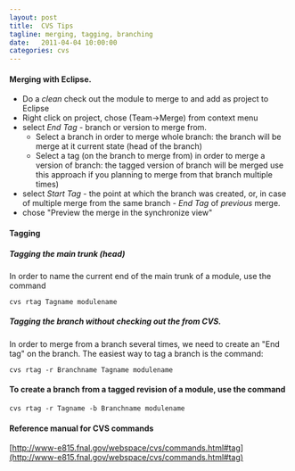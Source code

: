 ```yaml
---
layout: post
title:  CVS Tips
tagline: merging, tagging, branching
date:   2011-04-04 10:00:00
categories: cvs
---
```


#### Merging with Eclipse.
* Do a *clean* check out the module to merge to and add as project to Eclipse
* Right click on project, chose (Team->Merge) from context menu
* select *End Tag* - branch or version to merge from.
    * Select a branch in order to merge whole branch: the branch will be merge at it current state (head of the branch)
    * Select a tag (on the branch to merge from) in order to merge a version of branch: the tagged version of branch will be merged use this approach if you planning to merge from that branch multiple times)
* select *Start Tag* - the point at which the branch was created, or, in case of multiple merge from the same branch - *End Tag* of *previous* merge.
* chose "Preview the merge in the synchronize view"
 

#### Tagging

##### Tagging the main trunk (head)

In order to name the current end of the main trunk of a module, use the command

```
cvs rtag Tagname modulename
```

##### Tagging the branch without checking out the from CVS.

In order to merge from a branch several times, we need to create an "End tag" on the branch.
The easiest way to tag a branch is the command:

```
cvs rtag -r Branchname Tagname modulename
```

#### To create a branch from a tagged revision of a module, use the command

```
cvs rtag -r Tagname -b Branchname modulename
```

#### Reference manual for CVS commands

[http://www-e815.fnal.gov/webspace/cvs/commands.html#tag](http://www-e815.fnal.gov/webspace/cvs/commands.html#tag)

